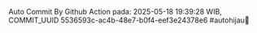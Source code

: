 Auto Commit By Github Action pada: 2025-05-18 19:39:28 WIB, COMMIT_UUID 5536593c-ac4b-48e7-b0f4-eef3e24378e6 #autohijau🗿
